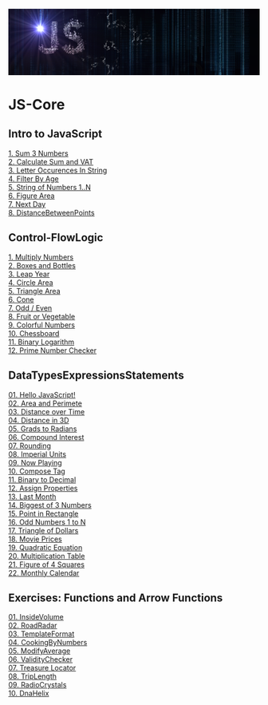 ![alt text](https://github.com/Tedo74/JS-Core/blob/master/logoGitHub.png "Learn JavaScript!")
# JS-Core
## Intro to JavaScript
[1. Sum 3 Numbers](https://github.com/Tedo74/JS-Core/blob/master/IntroToJS/Sum3Numbers.js)</br>
[2. Calculate Sum and VAT](https://github.com/Tedo74/JS-Core/blob/master/IntroToJS/SumAndVat.js)</br>
[3. Letter Occurences In String](https://github.com/Tedo74/JS-Core/blob/master/IntroToJS/LetterOccurrencesInString.js)</br>
[4. Filter By Age](https://github.com/Tedo74/JS-Core/blob/master/IntroToJS/FilterByAge.js)</br>
[5. String of Numbers 1..N](https://github.com/Tedo74/JS-Core/blob/master/IntroToJS/StringOfNumbers.js)</br>
[6. Figure Area](https://github.com/Tedo74/JS-Core/blob/master/IntroToJS/FigureArea.js)</br>
[7. Next Day](https://github.com/Tedo74/JS-Core/blob/master/IntroToJS/NextDay.js)</br>
[8. DistanceBetweenPoints](https://github.com/Tedo74/JS-Core/blob/master/IntroToJS/DistanceBetweenPoints.js)</br>
## Control-FlowLogic
[1. Multiply Numbers](https://github.com/Tedo74/JS-Core/blob/master/ControlFlowLogic/MultiplyNumbers.js)</br>
[2. Boxes and Bottles](https://github.com/Tedo74/JS-Core/blob/master/ControlFlowLogic/BoxesAndBottles.js)</br>
[3. Leap Year](https://github.com/Tedo74/JS-Core/blob/master/ControlFlowLogic/LeapYear.js)</br>
[4. Circle Area](https://github.com/Tedo74/JS-Core/blob/master/ControlFlowLogic/CircleArea.js)</br>
[5. Triangle Area](https://github.com/Tedo74/JS-Core/blob/master/ControlFlowLogic/TriangleArea.js)</br>
[6. Cone](https://github.com/Tedo74/JS-Core/blob/master/ControlFlowLogic/Cone.js)</br>
[7. Odd / Even](https://github.com/Tedo74/JS-Core/blob/master/ControlFlowLogic/OddEven.js)</br>
[8. Fruit or Vegetable](https://github.com/Tedo74/JS-Core/blob/master/ControlFlowLogic/FruitOrVegetable.js)</br>
[9. Colorful Numbers](https://github.com/Tedo74/JS-Core/blob/master/ControlFlowLogic/ColorfulNumbers.js)</br>
[10. Chessboard](https://github.com/Tedo74/JS-Core/blob/master/ControlFlowLogic/Chessboard.js)</br>
[11. Binary Logarithm](https://github.com/Tedo74/JS-Core/blob/master/ControlFlowLogic/BinaryLogarithm.js)</br>
[12. Prime Number Checker](https://github.com/Tedo74/JS-Core/blob/master/ControlFlowLogic/PrimeNumberChecker.js)</br>
## DataTypesExpressionsStatements
[01. Hello JavaScript!](https://github.com/Tedo74/JS-Core/blob/master/ExercisesDataTypesExpressionsStatements/HelloJS.js)</br>
[02. Area and Perimete](https://github.com/Tedo74/JS-Core/blob/master/ExercisesDataTypesExpressionsStatements/RectAreaPerimeter.js)</br>
[03. Distance over Time](https://github.com/Tedo74/JS-Core/blob/master/ExercisesDataTypesExpressionsStatements/DistanceOverTime.js)</br>
[04. Distance in 3D](https://github.com/Tedo74/JS-Core/blob/master/ExercisesDataTypesExpressionsStatements/Distance3D.js)</br>
[05. Grads to Radians](https://github.com/Tedo74/JS-Core/blob/master/ExercisesDataTypesExpressionsStatements/GradsToDegrees.js)</br>
[06. Compound Interest](https://github.com/Tedo74/JS-Core/blob/master/ExercisesDataTypesExpressionsStatements/CompoundInterest.js)</br>
[07. Rounding](https://github.com/Tedo74/JS-Core/blob/master/ExercisesDataTypesExpressionsStatements/Rounding.js)</br>
[08. Imperial Units](https://github.com/Tedo74/JS-Core/blob/master/ExercisesDataTypesExpressionsStatements/ImperialUnits.js)</br>
[09. Now Playing](https://github.com/Tedo74/JS-Core/blob/master/ExercisesDataTypesExpressionsStatements/NowPlaying.js)</br>
[10. Compose Tag](https://github.com/Tedo74/JS-Core/blob/master/ExercisesDataTypesExpressionsStatements/ComposeTag.js)</br>
[11. Binary to Decimal](https://github.com/Tedo74/JS-Core/blob/master/ExercisesDataTypesExpressionsStatements/BinaryToDecimal.js)</br>
[12. Assign Properties](https://github.com/Tedo74/JS-Core/blob/master/ExercisesDataTypesExpressionsStatements/AssignProperties.js)</br>
[13. Last Month](https://github.com/Tedo74/JS-Core/blob/master/ExercisesDataTypesExpressionsStatements/LastMonth.js)</br>
[14. Biggest of 3 Numbers](https://github.com/Tedo74/JS-Core/blob/master/ExercisesDataTypesExpressionsStatements/BiggestOf3Numbers.js)</br>
[15. Point in Rectangle](https://github.com/Tedo74/JS-Core/blob/master/ExercisesDataTypesExpressionsStatements/PointInRectangle.js)</br>
[16. Odd Numbers 1 to N](https://github.com/Tedo74/JS-Core/blob/master/ExercisesDataTypesExpressionsStatements/OddNumbers1ToN.js)</br>
[17. Triangle of Dollars](https://github.com/Tedo74/JS-Core/blob/master/ExercisesDataTypesExpressionsStatements/TriangleOfDollars.js)</br>
[18. Movie Prices](https://github.com/Tedo74/JS-Core/blob/master/ExercisesDataTypesExpressionsStatements/MoviePrices.js)</br>
[19. Quadratic Equation](https://github.com/Tedo74/JS-Core/blob/master/ExercisesDataTypesExpressionsStatements/QuadraticEquation.js)</br>
[20. Multiplication Table](https://github.com/Tedo74/JS-Core/blob/master/ExercisesDataTypesExpressionsStatements/MultiplicationTable.js)</br>
[21. Figure of 4 Squares](https://github.com/Tedo74/JS-Core/blob/master/ExercisesDataTypesExpressionsStatements/FigureOf4Squares.js)</br>
[22. Monthly Calendar](https://github.com/Tedo74/JS-Core/blob/master/ExercisesDataTypesExpressionsStatements/Calendar.js)</br>
## Exercises: Functions and Arrow Functions
[01. InsideVolume](https://github.com/Tedo74/JS-Core/blob/master/ExerciseFunctions/1.InsideVolume.js)</br>
[02. RoadRadar](https://github.com/Tedo74/JS-Core/blob/master/ExerciseFunctions/2.RoadRadar.js)</br>
[03. TemplateFormat](https://github.com/Tedo74/JS-Core/blob/master/ExerciseFunctions/3.TemplateFormat.js)</br>
[04. CookingByNumbers](https://github.com/Tedo74/JS-Core/blob/master/ExerciseFunctions/4.CookingByNumbers.js)</br>
[05. ModifyAverage](https://github.com/Tedo74/JS-Core/blob/master/ExerciseFunctions/5.ModifyAverage.js)</br>
[06. ValidityChecker](https://github.com/Tedo74/JS-Core/blob/master/ExerciseFunctions/6.ValidityChecker.js)</br>
[07. Treasure Locator](https://github.com/Tedo74/JS-Core/blob/master/ExerciseFunctions/7.Treasure%20Locator.js)</br>
[08. TripLength](https://github.com/Tedo74/JS-Core/blob/master/ExerciseFunctions/8.TripLength.js)</br>
[09. RadioCrystals](https://github.com/Tedo74/JS-Core/blob/master/ExerciseFunctions/9.RadioCrystals.js)</br>
[10. DnaHelix](https://github.com/Tedo74/JS-Core/blob/master/ExerciseFunctions/10.DnaHelix.js)</br>
